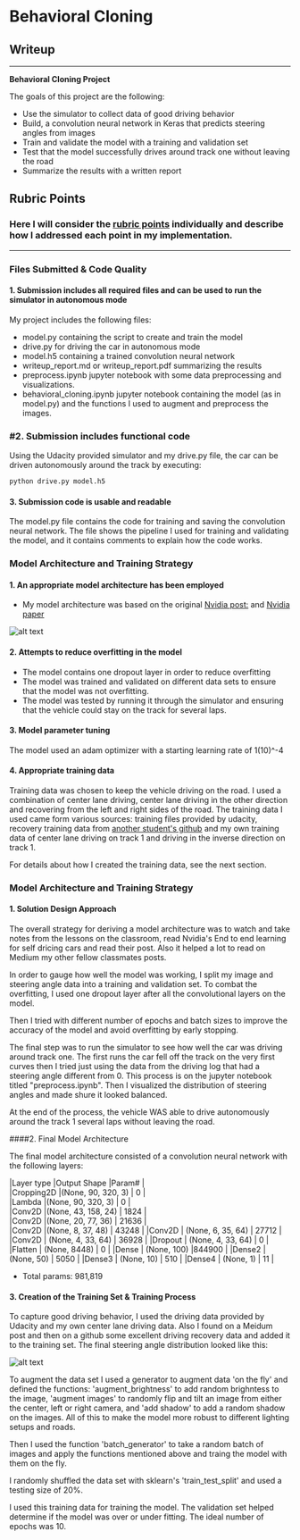 # **Behavioral Cloning** 

## Writeup 

---

**Behavioral Cloning Project**

The goals of this project are the following:
* Use the simulator to collect data of good driving behavior
* Build, a convolution neural network in Keras that predicts steering angles from images
* Train and validate the model with a training and validation set
* Test that the model successfully drives around track one without leaving the road
* Summarize the results with a written report


[//]: # (Image References)

[image1]: ./images/nvidia_arch.png "Conv Net Architecture"
[image2]: ./images/steering_angles.png "Steering Angles Histogram"



## Rubric Points
### Here I will consider the [rubric points](https://review.udacity.com/#!/rubrics/432/view) individually and describe how I addressed each point in my implementation.  

---
### Files Submitted & Code Quality

#### 1. Submission includes all required files and can be used to run the simulator in autonomous mode

My project includes the following files:
* model.py containing the script to create and train the model
* drive.py for driving the car in autonomous mode
* model.h5 containing a trained convolution neural network 
* writeup_report.md or writeup_report.pdf summarizing the results
* preprocess.ipynb jupyter notebook with some data preprocessing and visualizations.
* behavioral_cloning.ipynb jupyter notebook containing the model (as in model.py) and the functions I used to augment and preprocess the images.

### #2. Submission includes functional code
Using the Udacity provided simulator and my drive.py file, the car can be driven autonomously around the track by executing:
```sh
python drive.py model.h5
```

#### 3. Submission code is usable and readable

The model.py file contains the code for training and saving the convolution neural network. The file shows the pipeline I used for training and validating the model, and it contains comments to explain how the code works.

### Model Architecture and Training Strategy

#### 1. An appropriate model architecture has been employed

* My model architecture was based on the original [Nvidia post:](https://devblogs.nvidia.com/parallelforall/deep-learning-self-driving-cars/) and [Nvidia paper](https://arxiv.org/pdf/1604.07316v1.pdf)


![alt text][image1]

#### 2. Attempts to reduce overfitting in the model

* The model contains one dropout layer in order to reduce overfitting
* The model was trained and validated on different data sets to ensure that the model was not overfitting. 
* The model was tested by running it through the simulator and ensuring that the vehicle could stay on the track for several laps.

#### 3. Model parameter tuning

The model used an adam optimizer with a starting learning rate of 1(10)^-4

#### 4. Appropriate training data

Training data was chosen to keep the vehicle driving on the road. I used a combination of center lane driving, center lane driving in the other direction and recovering from the left and right sides of the road. The training data I used came form various sources: training files provided by udacity, recovery training data from [another student's github](https://github.com/cssomnath/udacity-sdc/tree/master/carnd-projects/CarND-Behavioral-Cloning/sharp_turn.zip) and my own training data of center lane driving on track 1 and driving in the inverse direction on track 1.

For details about how I created the training data, see the next section. 

### Model Architecture and Training Strategy

#### 1. Solution Design Approach

The overall strategy for deriving a model architecture was to watch and take notes from the lessons on the classroom, read Nvidia's End to end learning for self dricing cars and read their post. Also it helped a lot to read on Medium my other fellow classmates posts.


In order to gauge how well the model was working, I split my image and steering angle data into a training and validation set.
To combat the overfitting, I used one dropout layer after all the convolutional layers on the model. 

Then I tried with different number of epochs and batch sizes to improve the accuracy of the model and avoid overfitting by early stopping.

The final step was to run the simulator to see how well the car was driving around track one. The first runs the car fell off the track on the very first curves then I tried just using the data from the driving log that had a steering angle different from 0. This process is on the jupyter notebook titled "preprocess.ipynb". Then I visualized the distribution of steering angles and made shure it looked balanced.

At the end of the process, the vehicle WAS able to drive autonomously around the track 1 several laps without leaving the road.

####2. Final Model Architecture

The final model architecture consisted of a convolution neural network with the following layers:


|Layer type 					 |Output Shape  					|Param#	|   
|Cropping2D  					 |(None, 90, 320, 3)				| 0 	|   
|Lambda     					 |(None, 90, 320, 3)				| 0 	|         
|Conv2D 						 |(None, 43, 158, 24)				| 1824	|   
|Conv2D						 	 |(None, 20, 77, 36)				| 21636	|   
|Conv2D						 	 |(None, 8, 37, 48)					| 43248	|
|Conv2D						 	 | (None, 6, 35, 64)				| 27712	|
|Conv2D						 	 | (None, 4, 33, 64)				| 36928	|
|Dropout					 	 | (None, 4, 33, 64) 				| 0 	|
|Flatten					 	 | (None, 8448) 					| 0 	|
|Dense						 	 | (None, 100) 						|844900	|
|Dense2						 	 | (None, 50) 						| 5050	|
|Dense3						 	 | (None, 10) 						| 510	|
|Dense4						 	 | (None, 1) 						| 11	|

* Total params: 981,819


#### 3. Creation of the Training Set & Training Process

To capture good driving behavior, I used the driving data provided by Udacity and my own center lane driving data. Also I found on a Meidum post and then on a github some excellent driving recovery data and added it to the training set. The final steering angle distribution looked like this:

![alt text][image2]

To augment the data set I used a generator to augment data 'on the fly' and defined the functions: 'augment_brightness' to add random brighntess to the image, 'augment images' to randomly flip and tilt an image from either the center, left or right camera, and 'add shadow' to add a random shadow on the images. All of this to make the model more robust to different lighting setups and roads.

Then I used the function 'batch_generator' to take a random batch of images and apply the functions mentioned above and traing the model with them on the fly. 

I randomly shuffled the data set with sklearn's 'train_test_split' and used a testing size of 20%.

I used this training data for training the model. The validation set helped determine if the model was over or under fitting. The ideal number of epochs was 10.


